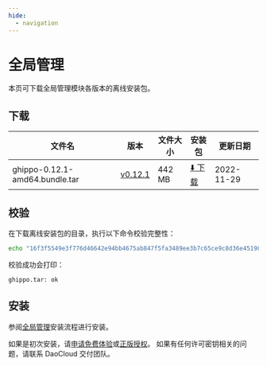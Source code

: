 ```yaml
---
hide:
  - navigation
---
```


# 全局管理

本页可下载全局管理模块各版本的离线安装包。

## 下载

| 文件名                       | 版本                                                   | 文件大小 | 安装包                                                                                                     | 更新日期   |
| ------------------------------ | ------------------------------------------------------ | -------- | ---------------------------------------------------------------------------------------------------------- | ---------- |
| ghippo-0.12.1-amd64.bundle.tar | [v0.12.1](../../ghippo/01ProductBrief/release-notes.md) | 442 MB   | [:arrow_down: 下载](https://proxy-qiniu-download-public.daocloud.io/DaoCloud_Enterprise/ghippo-0.12.1-amd64.bundle.tar) | 2022-11-29 |

## 校验

在下载离线安装包的目录，执行以下命令校验完整性：

```sh
echo "16f3f5549e3f776d46642e94bb4675ab847f5fa3489ee3b7c65ce9c8d36e451989aada4f7042d4c078ea7dcf321b1920b97c6568d3262e234d8c7ed775f9ac70  dist/offline/ghippo-0.12.1.bundle.tar" | sha512sum -c
```

校验成功会打印：

```none
ghippo.tar: ok
```

## 安装

参阅[全局管理](../../ghippo/install/offlineInstall.md)安装流程进行安装。

如果是初次安装，请[申请免费体验](../../dce/license0.md)或[正版授权](https://qingflow.com/f/e3291647)。
如果有任何许可密钥相关的问题，请联系 DaoCloud 交付团队。
